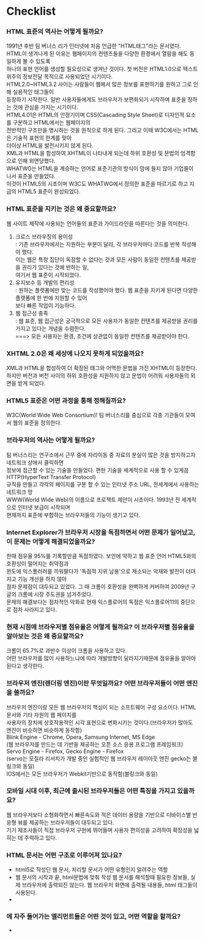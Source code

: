 # Checklist  
### HTML 표준의 역사는 어떻게 될까요?  
1991년 후반 팀 버너스 리가 인터넷에 처음 언급한 "HTML태그"라는 문서였다.  
HTML이 생겨나게 된 이유는 웹페이지의 컨텐츠들을 다양한 환경에서 열람을 해도 동일하게 볼 수 있도록  
하나의 표현 언어를 생성할 필요성으로 생겨난 것이다. 
첫 버전은 HTML1.0으로 텍스트 위주의 정보전달 목적으로 사용되었던 시기이다.  
HTML2.0~HTML3.2 사이는 사람들이 웹에서 많은 정보를 표현하기를 원하고 그로 인해 실용적인 태그들이  
등장하기 시작한다. 일반 사용자들에게도 브라우저가 보편화되기 시작하며 표준을 정하는 것에 관심을 가지는 시기이다.  
HTML4.01은 HTML의 안정기이며 CSS(Cascading Style Sheet)로 디자인적 요소를 구분하고 HTML에서는 웹페이지의  
전반적인 구조만을 명시하는 것을 원칙으로 하게 된다. 그리고 이때 W3C에서는 HTML은 기술적 표현의 한계를 맞아  
더이상 HTML을 발전시키지 않게 된다.  
XML과 HTML을 합성하여 XHTML이 나타내게 되는데 하위 호환성 및 문법의 엄격함으로 인해 외면당했다.  
WHATWG는 HTML을 계승하는 언어로 표준기관의 방식이 맘에 들지 않아 기업들이 나서 표준을 만들었다.  
이것이 HTML5의 시초이며 W3C도 WHATWG에서 정의한 표준을 따르기로 하고 지금의 HTML5 표준이 완성되었다.  

### HTML 표준을 지키는 것은 왜 중요할까요?  
웹 사이트 제작에 사용되는 언어들의 표준과 가이드라인을 따른다는 것을 의미한다.  
1. 크로스 브라우징의 용이성  
: 기존 브라우저에서는 지원하는 부분이 달라, 각 브라우저마다 코드를 반복 작성해야 했다.   
이는 웹은 특정 집단이 독점할 수 없다는 것과 모든 사람이 동일한 컨텐츠를 제공받을 권리가 있다는 것에 반하는 일,  
여기서 웹 표준이 시작되었다.  
2. 유지보수 등 개발의 편리성  
: 원하는 플랫폼에만 맞는 코드를 작성했어야 했다. 웹 표준을 지키게 된다면 다양한 플랫폼에 한 번에 지원할 수 있어  
보다 빠른 작업이 가능하다.  
3. 웹 접근성 충족  
: 웹 표준, 웹 접근성은 궁극적으로 모든 사용자가 동일한 컨텐츠를 제공받을 권리를 가지고 있다는 개념을 수렴한다.  
===> 모든 사용자는 환경, 조건에 상관없이 동일한 컨텐츠를 제공받아야 한다.  

### XHTML 2.0은 왜 세상에 나오지 못하게 되었을까요?  
XML과 HTML을 합성하여 더 확장된 태그와 어멱한 문법을 가진 XHTML이 등장한다.  
하지만 버전과 버전 사이의 하위 호환성을 지원하지 않고 문법이 어려워 사용자들의 외면을 받게 되었다.  

### HTML5 표준은 어떤 과정을 통해 정해질까요?  
W3C(World Wide Web Consortium)! 팀 버너스리를 중심으로 각종 기관들이 모여서 웹의 표준을 정의한다.   

### 브라우저의 역사는 어떻게 될까요?  
팀 버너스리는 연구소에서 근무 중에 자리이동 중 자료의 분실이 많은 것을 방지하고자 네트워크 상에서 클릭하면  
정보에 접근할 수 있는 기술을 만들었다. 편한 기술을 세계적으로 사용 할 수 있게끔 HTTP(HyperText Transfer Protocol)  
규칙을 만들고 각각의 페이지를 구분 할 수 있는 인터넷 주소 URL, 전세계에서 사용하는 네트워크 망  
WWW(World Wide Web)의 이름으로 프로젝트 제안이 시초이다. 1993년 전 세계적으로 인터넷 보급이 시작되며  
현재까지 표준에 부합하는 브라우저들의 기능이 생기고 있다.  

### Internet Explorer가 브라우저 시장을 독점하면서 어떤 문제가 일어났고, 이 문제는 어떻게 해결되었을까요?  
한때 점유율 95%를 기록할만큼 독점하였다. 보안에 약하고 웹 표준 언어 HTML5와의 호환성이 떨어지는 취약점과   
윈도에 익스폴러러를 끼워팔다가 '독점적 지위 남용'으로 제소되는 악재와 발전이 더뎌지고 기능 개선을 하지 않아  
점차 문제점이 대두되고 있었다. 그 때 크롬이 호환성을 완벽하게 커버하여 2009년 구글의 크롬에 시장 주도권을 넘겨주었다.  
문제의 해결보다는 점차적인 악화로 현재 익스플로어의 독점은 익스플로어11의 중단으로 점차 사라지고 있다.  

### 현재 시점에 브라우저별 점유율은 어떻게 될까요? 이 브라우저별 점유율을 알아보는 것은 왜 중요할까요?  
크롬이 65.7%로 과반수 이상이 크롬을 사용하고 있다.  
어떤 브라우저를 많이 사용하느냐에 따라 개발방향이 달라지기때문에 점유율을 알아야된다고 생각한다.  

### 브라우저 엔진(렌더링 엔진)이란 무엇일까요? 어떤 브라우저들이 어떤 엔진을 쓸까요?  
브라우저 엔진이랑 모든 웹 브라우저의 핵심이 되는 소프트웨어 구성 요소이다. HTML 문서와 기타 자원의 웹 페이지를  
사용자의 장치에 상호작용적인 시각 표현으로 변화시키는 것이다.(브라우저가 많아도 엔진이 비슷하면 비슷하게 동작함)  
Blink Engine - Chrome, Opera, Samsung Internet, MS Edge  
(웹 브라우저를 만드는 데 기반을 제공하는 오픈 소스 응용 프로그램 프레임워크)  
Servo Engine - Firefox, Gecko Engine - Firefox  
(servo는 모질라 리서치가 개발 중인 실험적인 웹 브라우저 레이아웃 엔진 gecko는 블링크와 동일)  
IOS에서는 모든 브라우저가 Webkit기반으로 동작함(블링크와 동일)  

### 모바일 시대 이후, 최근에 출시된 브라우저들은 어떤 특징을 가지고 있을까요?  
웹 브라우저보다 소형화하면서 빠른속도와 적은 데이터 용량을 기반으로 디바이스별 반응형 뷰를 제공하는 브라우저들이 대두되고 있다.  
기기 제조사들이 직접 브라우저 구현에 뛰어들며 사용자 편의성을 고려하여 확장성을 넓히는 데 주력하고 있다.

### HTML 문서는 어떤 구조로 이루어져 있나요?  
- <!doctype html>  html5로 작성딘 웹 문서, 처리할 문서가 어떤 유형인지 알려주는 역할    
- <html>  웹 문서의 시작과 끝, html문법에 맞춰 작성  
    <head></head>  웹 문서를 해석할때 필요한 정보들, 실제 브라우저에 출력되진 않는다.    
    <body></body>  웹 브라우저 화면에 출력될 내용들, html 태그들이 사용된다.  
- </html>  

### <head>에 자주 들어가는 엘리먼트들은 어떤 것이 있고, 어떤 역할을 할까요?  
- <title> html 문서 전체의 타이틀 표현  
- <meta>     
    charset = 문서의 character set 인코딩 방식 지정  
    name = 어떤 정보의 형태를 가지고 있는지  
    content = 실제 메타데이터의 컨텐츠  
==> 웹 브라우저에 표시되진 않는다.  

### 시맨틱 태그는 무엇일까요?  
태그가 가지고 있는 콘텐츠가 문서 내에서 어떤 의미를 지니는지 알려주는 태그다.  

### 시맨틱 엘리먼트를 사용하면 어떤 점이 좋을까요?   
각각의 목적이나 역할을 브라우저와 개발자에게 명확히 나타내고, 코드를 보지 않고 태그만 보고도 문서의 정보 쉽게 파악한다.  

###  `<section>`과 `<div>`, `<header>`, `<footer>`, `<article>`엘리먼트의 차이점은 무엇인가요?  
- <section> 관련된 내용을 하나의 영역으로 만드는 태그(연관된 콘텐츠만!!)  
- <div> 콘텐츠 분할 요소  
- <header> 소개나 내비게이션 기능들의 묶음  
- <footer> 페이지 만든사람, 저작권 정보 등, 가장 가까운 선행하는 섹션의 푸터를 의미  
- <article> 독립적으로 구성할 수 있는 컴포넌트로 별도로 배포하거나 재사용하기 위한 구조  

### 블록 레벨 엘리먼트와 인라인 엘리먼트는 어떤 차이가 있을까요?  
블록 레벨 엘리먼트 : 부모 요소의 전체 공간을 차지하여 블록을 만들어낸다.(body 요소 안에서만 나타낼 수 있음)  
인라인 엘리먼트 : 요소를 구성하는 태그에 할당된 공간만 차지한다.  
=> 인라인은 텍스트 크기만큼, 블록은 한 줄 전체! 얼만큼 차지하느냐의 차이  

